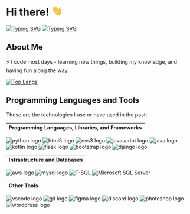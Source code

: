 
# Hi there! <img src="https://raw.githubusercontent.com/ABSphreak/ABSphreak/master/gifs/Hi.gif" width="30px">

<p>
    <a href="https://git.io/typing-svg"><img src="https://readme-typing-svg.demolab.com?font=Fira+Mono&size=26&pause=1000&color=14E0B7&repeat=false&width=600&height=40&lines=I'm+Melissa+Hernandez" alt="Typing SVG" /></a>
    <a href="https://git.io/typing-svg"><img src="https://readme-typing-svg.demolab.com?font=Fira+Mono&size=26&pause=1000&color=14E0B7&width=600&height=40&lines=Full-stack+web+and+app+developer;Creative+and+persistent+problem+solver;Lifelong+learner;Programming+for+5+years" alt="Typing SVG" /></a>
</p>
<!-- Gruppo -->

## About Me
⚡ I code most days - learning new things, building my knowledge, and having fun along the way.

[![Top Langs](https://github-readme-stats.vercel.app/api/top-langs/?username=mmhernandez&layout=compact&theme=dark
)](https://github.com/mmhernandez/github-readme-stats)


## Programming Languages and Tools
These are the technologies I use or have used in the past:

Programming Languages, Libraries, and Frameworks |
:--- |
![python logo](https://skillicons.dev/icons?i=py "Python") ![html5 logo](https://skillicons.dev/icons?i=html "HTML5") ![css3 logo](https://skillicons.dev/icons?i=css "CSS3") ![javascript logo](https://skillicons.dev/icons?i=javascript "JavaScript") ![java logo](https://skillicons.dev/icons?i=java "Java") ![kotlin logo](https://skillicons.dev/icons?i=kotlin "Kotlin") ![flask logo](https://skillicons.dev/icons?i=flask "Flask") ![bootstrap logo](https://skillicons.dev/icons?i=bootstrap "Bootstrap") ![django logo](https://skillicons.dev/icons?i=django "Django") 

Infrastructure and Databases |
:--- |
 ![aws logo](https://skillicons.dev/icons?i=aws "AWS") ![mysql logo](https://skillicons.dev/icons?i=mysql "MySQL") <img src="https://img.icons8.com/ios-filled/50/000000/sql.png" title="T-SQL"/> <img src="https://img.icons8.com/color/48/null/microsoft-sql-server.png" title="Microsoft SQL Server"/>


 Other Tools |
 :--- |
 ![vscode logo](https://skillicons.dev/icons?i=vscode "VSCode") ![git logo](https://skillicons.dev/icons?i=git "Git") ![figma logo](https://skillicons.dev/icons?i=figma "Figma") ![discord logo](https://skillicons.dev/icons?i=discord "Discord") ![photoshop logo](https://skillicons.dev/icons?i=ps "Photoshop") ![wordpress logo](https://skillicons.dev/icons?i=wordpress "WordPress") 
